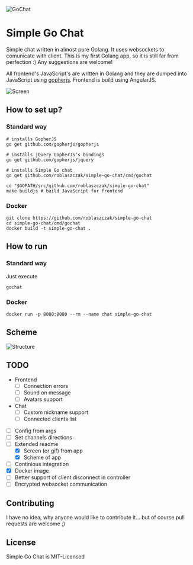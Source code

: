 ![GoChat](https://github.com/roblaszczak/simple-go-chat/blob/master/public/logo.png?raw=true)

# Simple Go Chat

Simple chat written in almost pure Golang. It uses websockets to comunicate with client. This is my first Golang app, so
it is still far from perfection :) Any suggestions are welcome!

All frontend's JavaScript's are written in Golang and they are dumped into JavaScript using 
[gopherjs](https://github.com/gopherjs/gopherjs). Frontend is build using AngularJS.

![Screen](https://github.com/roblaszczak/simple-go-chat/blob/master/docs/img/screen.png?raw=true)

## How to set up?

### Standard way

    # installs GopherJS
    go get github.com/gopherjs/gopherjs
    
    # installs jQuery GopherJS's bindings
    go get github.com/gopherjs/jquery
    
    # installs Simple Go chat
    go get github.com/roblaszczak/simple-go-chat/cmd/gochat
    
    cd "$GOPATH/src/github.com/roblaszczak/simple-go-chat"
    make buildjs # build JavaScript for frontend


### Docker
    
    git clone https://github.com/roblaszczak/simple-go-chat
    cd simple-go-chat/cmd/gochat
    docker build -t simple-go-chat .

## How to run

### Standard way

Just execute

    gochat
    
### Docker

    docker run -p 8080:8080 --rm --name chat simple-go-chat

## Scheme

![Structure](https://github.com/roblaszczak/simple-go-chat/blob/master/docs/img/scheme.png?raw=true)

## TODO

- Frontend
  - [ ] Connection errors
  - [ ] Sound on message
  - [ ] Avatars support
- Chat
  - [ ] Custom nickname support
  - [ ] Connected clients list
- [ ] Config from args
- [ ] Set channels directions
- [ ] Extended readme
  - [x] Screen (or gif) from app
  - [x] Scheme of app
- [ ] Continious integration
- [x] Docker image
- [ ] Better support of client disconnect in controller
- [ ] Encrypted websocket communication

## Contributing

I have no idea, why anyone would like to contribute it... but of course pull requests are welcome ;)

## License

Simple Go Chat is MIT-Licensed
